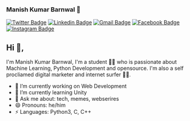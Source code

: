 ### Manish Kumar Barnwal 👋
[![Twitter Badge](https://img.shields.io/badge/-@imanishbarnwal-1ca0f1?style=flat-square&labelColor=1ca0f1&logo=twitter&logoColor=white&link=https://twitter.com/imanishbarnwal)](https://twitter.com/imanishbarnwal) [![Linkedin Badge](https://img.shields.io/badge/-Manish_Kumar_Barnwal-blue?style=flat-square&logo=Linkedin&logoColor=white&link=https://www.linkedin.com/in/imanishbarnwal/)](https://www.linkedin.com/in/imanishbarnwal/) [![Gmail Badge](https://img.shields.io/badge/-hello@manishbarnwal.tech-c14438?style=flat-square&logo=gmail&logoColor=white&link=mailto:hello@manishbarnwal.tech)](mailto:hello@manishbarnwal.tech) [![Facebook Badge](https://img.shields.io/badge/-Manish_Kumar_Barnwal-4267b2?style=flat-square&labelColor=4267b2&logo=Facebook&logoColor=white&link=https://www.facebook.com/imanishbarnwal)](https://www.facebook.com/imanishbarnwal) [![Instagram Badge](https://img.shields.io/badge/-@imanishbarnwal-833ab4?style=flat-square&labelColor=ffdc80&logo=Instagram&logoColor=833ab4&link=https://www.instagram.com/imanishbarnwal)](https://www.instagram.com/imanishbarnwal) 

## Hi 👋, 
I'm Manish Kumar Barnwal, I'm a student 👨‍💻 who is passionate about Machine Learning, Python Development and opensource. I'm also a self procliamed digital marketer and internet surfer 🏄‍♂️. 

- 🔭 I’m currently working on Web Development
- 🌱 I’m currently learning Unity
- 💬 Ask me about: tech, memes, webserires
- 😄 Pronouns: he/him
-  ⚡ Languages: Python3, C, C++


<!--
**imanishbarnwal/imanishbarnwal** is a ✨ _special_ ✨ repository because its `README.md` (this file) appears on your GitHub profile.

Here are some ideas to get you started:

- 🔭 I’m currently working on ...
- 🌱 I’m currently learning ...
- 👯 I’m looking to collaborate on ...
- 🤔 I’m looking for help with ...
- 💬 Ask me about ...
- 📫 How to reach me: ...
- 😄 Pronouns: ...
- ⚡ Fun fact: ...
-->
